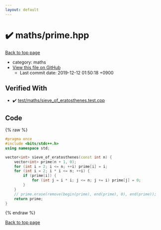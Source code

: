 ```yaml
---
layout: default
---
```


<!-- mathjax config similar to math.stackexchange -->
<script type="text/javascript" async
  src="https://cdnjs.cloudflare.com/ajax/libs/mathjax/2.7.5/MathJax.js?config=TeX-MML-AM_CHTML">
</script>
<script type="text/x-mathjax-config">
  MathJax.Hub.Config({
    TeX: { equationNumbers: { autoNumber: "AMS" }},
    tex2jax: {
      inlineMath: [ ['$','$'] ],
      processEscapes: true
    },
    "HTML-CSS": { matchFontHeight: false },
    displayAlign: "left",
    displayIndent: "2em"
  });
</script>

<script type="text/javascript" src="https://cdnjs.cloudflare.com/ajax/libs/jquery/3.4.1/jquery.min.js"></script>
<script src="https://cdn.jsdelivr.net/npm/jquery-balloon-js@1.1.2/jquery.balloon.min.js" integrity="sha256-ZEYs9VrgAeNuPvs15E39OsyOJaIkXEEt10fzxJ20+2I=" crossorigin="anonymous"></script>
<script type="text/javascript" src="../../assets/js/copy-button.js"></script>
<link rel="stylesheet" href="../../assets/css/copy-button.css" />


# :heavy_check_mark: maths/prime.hpp
<a href="../../index.html">Back to top page</a>

* category: maths
* <a href="{{ site.github.repository_url }}/blob/master/maths/prime.hpp">View this file on GitHub</a>
    - Last commit date: 2019-12-12 01:50:18 +0900




## Verified With
* :heavy_check_mark: <a href="../../verify/test/maths/sieve_of_eratosthenes.test.cpp.html">test/maths/sieve_of_eratosthenes.test.cpp</a>


## Code
{% raw %}
```cpp
#pragma once
#include <bits/stdc++.h>
using namespace std;

vector<int> sieve_of_eratosthenes(const int n) {
    vector<int> prime(n + 1, 0);
    for (int i = 2; i <= n; ++i) prime[i] = i;
    for (int i = 2; i * i <= n; ++i) {
        if (prime[i]) {
            for (int j = i * i; j <= n; j += i) prime[j] = 0;
        }
    }
    // prime.erase(remove(begin(prime), end(prime), 0), end(prime));
    return prime;
}
```
{% endraw %}

<a href="../../index.html">Back to top page</a>


